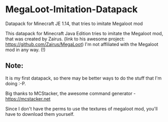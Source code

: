# MegaLoot-Imitation-Datapack
Datapack for Minecraft JE 1.14, that tries to imitate Megaloot mod

This datapack for Minecraft Java Edition tries to imitate the Megaloot mod, that was created by Zairus.
(link to his awesome project: https://github.com/Zairus/MegaLoot)
I'm not affiliated with the Megaloot mod in any way. (!)

 ## Note:

It is my first datapack, so there may be better ways to do the stuff that I'm doing :-P.

Big thanks to MCStacker, the awesome command generator - https://mcstacker.net

Since I don't have the perms to use the textures of megaloot mod, you'll have to
download them yourself.
